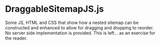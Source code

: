 # DraggableSitemapJS.js

Some JS, HTML and CSS that show how a nested sitemap can be constructed and enhanced to allow for dragging and dropping to reorder.  No server side implementation is provided.  This is left... as an exercise for the reader.